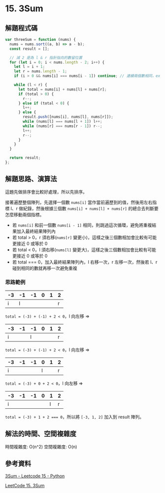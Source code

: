 # 15. 3Sum

## 解題程式碼

```javascript
var threeSum = function (nums) {
  nums = nums.sort((a, b) => a - b);
  const result = [];

  // 減 2 是為 l & r 指針指向的數留位置
  for (let i = 0; i < nums.length - 2; i++) {
    let l = i + 1;
    let r = nums.length - 1;
    if (i > 0 && nums[i] === nums[i - 1]) continue; // 連續兩個數相同，ex: [-4, -1, -1, 0, 1, 2] 的 -1

    while (l < r) {
      let total = nums[i] + nums[l] + nums[r];
      if (total > 0) {
        r--;
      } else if (total < 0) {
        l++;
      } else {
        result.push([nums[i], nums[l], nums[r]]);
        while (nums[l] === nums[l + 1]) l++;
        while (nums[r] === nums[r - 1]) r--;
        l++;
        r--;
      }
    }
  }

  return result;
};
```

## 解題思路、演算法

這題先做排序會比較好處理，所以先排序。

接著遍歷整個陣列，先選擇一個數 `nums[i]` 當作當前遍歷到的值，然後用左右指標 l、r 做紀錄，然後根據三個數 `nums[i] + nums[l] + nums[r]` 的總合去判斷要怎麼移動兩個指標。

* 若 `nums[i]` 和前一個數 `nums[i - 1]` 相同，則跳過這次循環，避免將重複結果加入最終結果陣列內
* 若 total > 0，r 須右移(`nums[r]` 變更小)，這樣之後三個數相加會比較有可能更接近 0 或等於 0
* 若 total < 0，l 須右移(`nums[l]` 變更大)，這樣之後三個數相加會比較有可能更接近 0 或等於 0
* 若 total === 0，加入最終結果陣列內，l 右移一次，r 左移一次，然後若 l、r 碰到相同的數就再移一次避免重複

### 思路範例

| -3  | -1  | -1  | 0   | 1   |  2  |
| --- | --- | --- | --- | --- | --- |
|  i  |  l  |     |     |     |  r  |

`total = (-3) + (-1) + 2 < 0`，l 向左移 =>

| -3  | -1  | -1  | 0   | 1   |  2  |
| --- | --- | --- | --- | --- | --- |
| i   |     |  l  |     |     |  r  |

`total = (-3) + (-1) + 2 < 0`，l 向左移 =>

| -3  | -1  | -1  | 0   | 1   |  2  |
| --- | --- | --- | --- | --- | --- |
| i   |     |     |  l  |     |  r  |

`total = (-3) + 0 + 2 < 0`，l 向左移 =>

| -3  | -1  | -1  | 0   | 1   |  2  |
| --- | --- | --- | --- | --- | --- |
| i   |     |     |     |  l  |  r  |

`total = (-3) + 1 + 2 === 0`，所以將 `[-3, 1, 2]` 加入到 result 陣列。

## 解法的時間、空間複雜度

時間複雜度: O(n^2)
空間複雜度: O(n)

## 參考資料

[3Sum - Leetcode 15 - Python](https://youtu.be/jzZsG8n2R9A?si=Vt-8cNOekd7iTbeu)

[LeetCode 15. 3Sum](https://ithelp.ithome.com.tw/articles/10240671)
